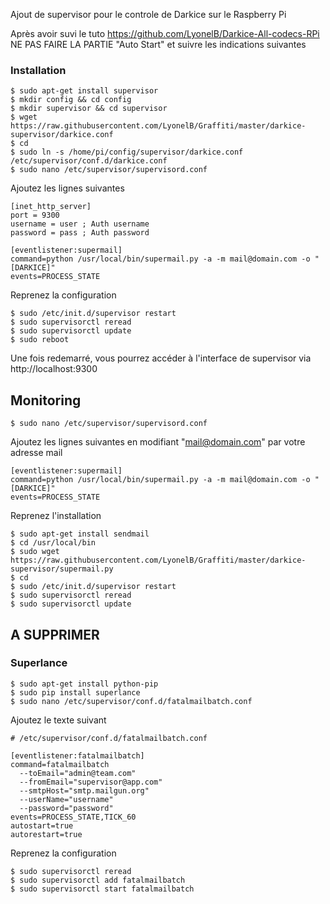 Ajout de supervisor pour le controle de Darkice sur le Raspberry Pi

Après avoir suvi le tuto https://github.com/LyonelB/Darkice-All-codecs-RPi
NE PAS FAIRE LA PARTIE "Auto Start" et suivre les indications suivantes

### Installation

    $ sudo apt-get install supervisor
    $ mkdir config && cd config
    $ mkdir supervisor && cd supervisor
    $ wget https://raw.githubusercontent.com/LyonelB/Graffiti/master/darkice-supervisor/darkice.conf
    $ cd
    $ sudo ln -s /home/pi/config/supervisor/darkice.conf /etc/supervisor/conf.d/darkice.conf
    $ sudo nano /etc/supervisor/supervisord.conf    

Ajoutez les lignes suivantes

    [inet_http_server]
    port = 9300
    username = user ; Auth username
    password = pass ; Auth password
    
    [eventlistener:supermail]
    command=python /usr/local/bin/supermail.py -a -m mail@domain.com -o "[DARKICE]"
    events=PROCESS_STATE
    
Reprenez la configuration

    $ sudo /etc/init.d/supervisor restart
    $ sudo supervisorctl reread
    $ sudo supervisorctl update
    $ sudo reboot

Une fois redemarré, vous pourrez accéder à l'interface de supervisor via http://localhost:9300

## Monitoring

    $ sudo nano /etc/supervisor/supervisord.conf

Ajoutez les lignes suivantes en modifiant "mail@domain.com" par votre adresse mail

    [eventlistener:supermail]
    command=python /usr/local/bin/supermail.py -a -m mail@domain.com -o "[DARKICE]"
    events=PROCESS_STATE

Reprenez l'installation
   
    $ sudo apt-get install sendmail
    $ cd /usr/local/bin
    $ sudo wget https://raw.githubusercontent.com/LyonelB/Graffiti/master/darkice-supervisor/supermail.py
    $ cd
    $ sudo /etc/init.d/supervisor restart
    $ sudo supervisorctl reread
    $ sudo supervisorctl update

## A SUPPRIMER
### Superlance

    $ sudo apt-get install python-pip
    $ sudo pip install superlance
    $ sudo nano /etc/supervisor/conf.d/fatalmailbatch.conf
    
Ajoutez le texte suivant    
    
    # /etc/supervisor/conf.d/fatalmailbatch.conf 

    [eventlistener:fatalmailbatch]
    command=fatalmailbatch 
      --toEmail="admin@team.com" 
      --fromEmail="supervisor@app.com" 
      --smtpHost="smtp.mailgun.org" 
      --userName="username" 
      --password="password"
    events=PROCESS_STATE,TICK_60
    autostart=true
    autorestart=true

Reprenez la configuration 

    $ sudo supervisorctl reread
    $ sudo supervisorctl add fatalmailbatch
    $ sudo supervisorctl start fatalmailbatch
